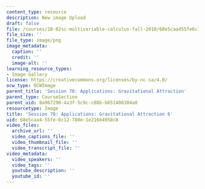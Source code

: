 ```yaml
---
content_type: resource
description: New image Upload
draft: false
file: /courses/18-02sc-multivariable-calculus-fall-2010/68e5caa455fe6c12780e1e216b4958c8_MIT18_02SC_L26Brds_18.png
file_size: ''
file_type: image/png
image_metadata:
  caption: ''
  credit: ''
  image-alt: ''
learning_resource_types:
- Image Gallery
license: https://creativecommons.org/licenses/by-nc-sa/4.0/
ocw_type: OCWImage
parent_title: 'Session 78: Applications: Gravitational Attraction'
parent_type: CourseSection
parent_uid: 8a967290-4a3f-5c9c-c88b-b651406304a8
resourcetype: Image
title: 'Session 78: Applications: Gravitational Attraction 6'
uid: 68e5caa4-55fe-6c12-780e-1e216b4958c8
video_files:
  archive_url: ''
  video_captions_file: ''
  video_thumbnail_file: ''
  video_transcript_file: ''
video_metadata:
  video_speakers: ''
  video_tags: ''
  youtube_description: ''
  youtube_id: ''
---
```

